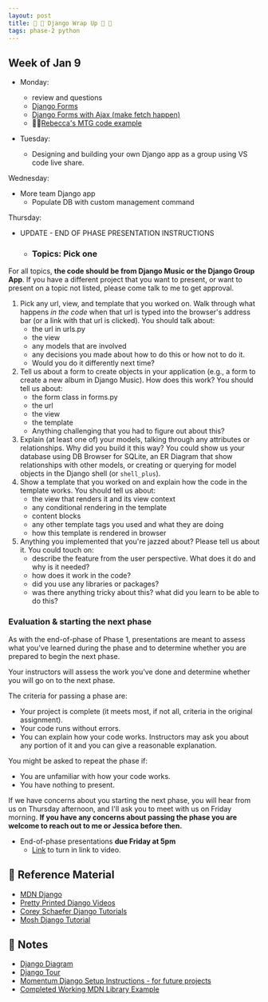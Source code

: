 ```yaml
---
layout: post
title: 🦄 🦄 Django Wrap Up 🦄 🦄
tags: phase-2 python
---
```


## Week of Jan 9

- Monday:

  - review and questions
  - [Django Forms](https://realpython.com/django-social-forms-4/)
  - [Django Forms with Ajax (make fetch happen)](https://www.brennantymrak.com/articles/fetching-data-with-ajax-and-django)
  - 🧙🏼[Rebecca's MTG code example](https://github.com/Momentum-Team-16/django-music-rlconley)

- Tuesday:
  - Designing and building your own Django app as a group using VS code live share.

Wednesday:

- More team Django app
  - Populate DB with custom management command

Thursday:

- UPDATE - END OF PHASE PRESENTATION INSTRUCTIONS
  - ### Topics: Pick one

For all topics, **the code should be from Django Music or the Django Group App**. If you have a different project that you want to present, or want to present on a topic not listed, please come talk to me to get approval.

1. Pick any url, view, and template that you worked on. Walk through what happens _in the code_ when that url is typed into the browser's address bar (or a link with that url is clicked). You should talk about:
   - the url in urls.py
   - the view
   - any models that are involved
   - any decisions you made about how to do this or how not to do it.
   - Would you do it differently next time?
2. Tell us about a form to create objects in your application (e.g., a form to create a new album in Django Music). How does this work? You should tell us about:
   - the form class in forms.py
   - the url
   - the view
   - the template
   - Anything challenging that you had to figure out about this?
3. Explain (at least one of) your models, talking through any attributes or relationships. Why did you build it this way? You could show us your database using DB Browser for SQLite, an ER Diagram that show relationships with other models, or creating or querying for model objects in the Django shell (or `shell_plus`).
4. Show a template that you worked on and explain how the code in the template works. You should tell us about:
   - the view that renders it and its view context
   - any conditional rendering in the template
   - content blocks
   - any other template tags you used and what they are doing
   - how this template is rendered in browser
5. Anything you implemented that you're jazzed about? Please tell us about it. You could touch on:
   - describe the feature from the user perspective. What does it do and why is it needed?
   - how does it work in the code?
   - did you use any libraries or packages?
   - was there anything tricky about this? what did you learn to be able to do this?

### Evaluation & starting the next phase

As with the end-of-phase of Phase 1, presentations are meant to assess what you've learned during the phase and to determine whether you are prepared to begin the next phase.

Your instructors will assess the work you’ve done and determine whether you will go on to the next phase.

The criteria for passing a phase are:

- Your project is complete (it meets most, if not all, criteria in the original assignment).
- Your code runs without errors.
- You can explain how your code works. Instructors may ask you about any portion of it and you can give a reasonable explanation.

You might be asked to repeat the phase if:

- You are unfamiliar with how your code works.
- You have nothing to present.

If we have concerns about you starting the next phase, you will hear from us on Thursday afternoon, and I'll ask you to meet with us on Friday morning. **If you have any concerns about passing the phase you are welcome to reach out to me or Jessica before then.**

- End-of-phase presentations **due Friday at 5pm**
  - [Link](https://forms.gle/wmParbFPJDzgm2AB6) to turn in link to video.

## 🔖 Reference Material

- [MDN Django](https://developer.mozilla.org/en-US/docs/Learn/Server-side/Django)
- [Pretty Printed Django Videos](https://www.youtube.com/watch?v=QVX-etwgvJ8)
- [Corey Schaefer Django Tutorials](https://www.youtube.com/playlist?list=PL-osiE80TeTtoQCKZ03TU5fNfx2UY6U4p)
- [Mosh Django Tutorial](https://www.youtube.com/watch?v=rHux0gMZ3Eg)

## 🦉 Notes

- [Django Diagram](https://github.com/Momentum-Team-16/notes/blob/main/django-diagram.md)
- [Django Tour](https://github.com/Momentum-Team-16/notes/blob/main/django-tour.md)
- [Momentum Django Setup Instructions - for future projects](https://www.notion.so/momentumlearn/Starting-a-new-Django-project-071f052d07cc4ea6bdf998eb9e4a4a3c)
- [Completed Working MDN Library Example](https://github.com/mdn/django-locallibrary-tutorial)
